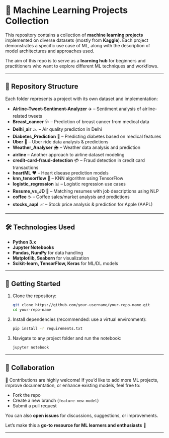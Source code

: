 

# 🧠 Machine Learning Projects Collection

This repository contains a collection of **machine learning projects** implemented on diverse datasets (mostly from **Kaggle**). Each project demonstrates a specific use case of ML, along with the description of model architectures and approaches used.

The aim of this repo is to serve as a **learning hub** for beginners and practitioners who want to explore different ML techniques and workflows.

---

## 📂 Repository Structure

Each folder represents a project with its own dataset and implementation:

* **Airline-Tweet-Sentiment-Analyzer** ✈️ – Sentiment analysis of airline-related tweets
* **Breast\_cancer** 🩺 – Prediction of breast cancer from medical data
* **Delhi\_air** 🌫️ – Air quality prediction in Delhi
* **Diabetes\_Prediction** 🍬 – Predicting diabetes based on medical features
* **Uber** 🚖 – Uber ride data analysis & predictions
* **Weather\_Analyser** 🌦️ – Weather data analysis and prediction
* **airline** – Another approach to airline dataset modeling
* **credit-card-fraud-detection** 💳 – Fraud detection in credit card transactions
* **heartML** ❤️ – Heart disease prediction models
* **knn\_tensorflow** 🔢 – KNN algorithm using TensorFlow
* **logistic\_regression** 📊 – Logistic regression use cases
* **Resume\_vs\_JD** 📄 – Matching resumes with job descriptions using NLP
* **coffee** ☕ – Coffee sales/market analysis and predictions
* **stocks\_aapl** 📈 – Stock price analysis & prediction for Apple (AAPL)

---

## 🛠️ Technologies Used

* **Python 3.x**
* **Jupyter Notebooks**
* **Pandas, NumPy** for data handling
* **Matplotlib, Seaborn** for visualization
* **Scikit-learn, TensorFlow, Keras** for ML/DL models

---

## 🚀 Getting Started

1. Clone the repository:

   ```bash
   git clone https://github.com/your-username/your-repo-name.git
   cd your-repo-name
   ```

2. Install dependencies (recommended: use a virtual environment):

   ```bash
   pip install -r requirements.txt
   ```

3. Navigate to any project folder and run the notebook:

   ```bash
   jupyter notebook
   ```

---

## 📢 Collaboration

🤝 Contributions are highly welcome! If you’d like to add more ML projects, improve documentation, or enhance existing models, feel free to:

* Fork the repo
* Create a new branch (`feature-new-model`)
* Submit a pull request

You can also **open issues** for discussions, suggestions, or improvements.

Let’s make this a **go-to resource for ML learners and enthusiasts** 🚀

---

